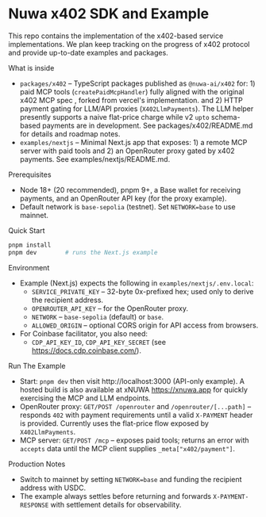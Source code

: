 # Nuwa x402 SDK and Example

This repo contains the implementation of the x402-based service implementations. We plan keep tracking on the progress of x402 protocol and provide up-to-date examples and packages.


What is inside
- `packages/x402` – TypeScript packages published as `@nuwa-ai/x402` for: 1) paid MCP tools (`createPaidMcpHandler`) fully aligned with the original x402 MCP spec , forked from vercel's implementation. and 2) HTTP payment gating for LLM/API proxies (`X402LlmPayments`). The LLM helper presently supports a naive flat-price charge while v2 `upto` schema-based payments are in development. See packages/x402/README.md for details and roadmap notes.
- `examples/nextjs` – Minimal Next.js app that exposes: 1) a remote MCP server with paid tools and 2) an OpenRouter proxy gated by x402 payments. See examples/nextjs/README.md.

Prerequisites
- Node 18+ (20 recommended), pnpm 9+, a Base wallet for receiving payments, and an OpenRouter API key (for the proxy example).
- Default network is `base-sepolia` (testnet). Set `NETWORK=base` to use mainnet.

Quick Start
```bash
pnpm install
pnpm dev        # runs the Next.js example
```

Environment
- Example (Next.js) expects the following in `examples/nextjs/.env.local`:
  - `SERVICE_PRIVATE_KEY` – 32-byte 0x-prefixed hex; used only to derive the recipient address.
  - `OPENROUTER_API_KEY` – for the OpenRouter proxy.
  - `NETWORK` – `base-sepolia` (default) or `base`.
  - `ALLOWED_ORIGIN` – optional CORS origin for API access from browsers.
- For Coinbase facilitator, you also need:
  - `CDP_API_KEY_ID`, `CDP_API_KEY_SECRET` (see https://docs.cdp.coinbase.com/).

Run The Example
- Start: `pnpm dev` then visit http://localhost:3000 (API-only example). A hosted build is also available at xNUWA https://xnuwa.app for quickly exercising the MCP and LLM endpoints.
- OpenRouter proxy: `GET/POST /openrouter` and `/openrouter/[...path]` – responds `402` with payment requirements until a valid `X-PAYMENT` header is provided. Currently uses the flat-price flow exposed by `X402LlmPayments`.
- MCP server: `GET/POST /mcp` – exposes paid tools; returns an error with `accepts` data until the MCP client supplies `_meta["x402/payment"]`.

Production Notes
- Switch to mainnet by setting `NETWORK=base` and funding the recipient address with USDC.
- The example always settles before returning and forwards `X-PAYMENT-RESPONSE` with settlement details for observability.
